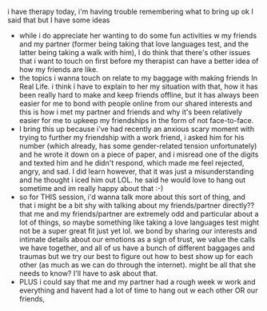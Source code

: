 i have therapy today, i'm having trouble remembering what to bring up
ok I said that but I have some ideas

- while i do appreciate her wanting to do some fun activities w my friends and my partner (former being taking that love languages test, and the latter being taking a walk with him), I do think that there's other issues that i want to touch on first before my therapist can have a better idea of how my friends are like.
- the topics i wanna touch on relate to my baggage with making friends In Real Life. i think i have to explain to her my situation with that, how it has been really hard to make and keep friends offline, but it has always been easier for me to bond with people online from our shared interests and this is how i met my partner and friends and why it's been relatively easier for me to upkeep my friendships in the form of not face-to-face.
- I bring this up because i've had recently an anxious scary moment with trying to further my friendship with a work friend, i asked him for his number (which already, has some gender-related tension unfortunately) and he wrote it down on a piece of paper, and i misread one of the digits and texted him and he didn't respond, which made me feel rejected, angry, and sad. I did learn however, that it was just a misunderstanding and he thought i iced him out LOL. he said he would love to hang out sometime and im really happy about that :-)
- so for THIS session, i'd wanna talk more about this sort of thing, and that i might be a bit shy with talking about my friends/partner directly?? that me and my friends/partner are extremely odd and particular about a lot of things, so maybe something like taking a love languages test might not be a super great fit just yet lol. we bond by sharing our interests and intimate details about our emotions as a sign of trust, we value the calls we have together, and all of us have a bunch of different baggages and traumas but we try our best to figure out how to best show up for each other (as much as we can do through the internet). might be all that she needs to know? I'll have to ask about that.
- PLUS i could say that me and my partner had a rough week w work and everything and havent had a lot of time to hang out w each other OR our friends, 